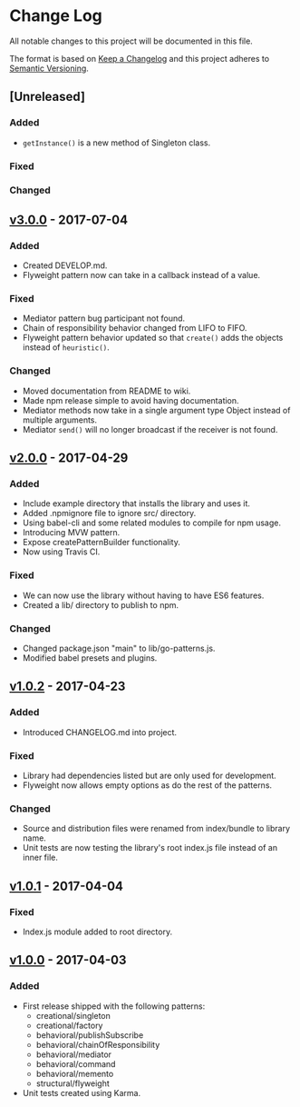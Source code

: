 # Change Log
All notable changes to this project will be documented in this file.

The format is based on [Keep a Changelog](http://keepachangelog.com/)
and this project adheres to [Semantic Versioning](http://semver.org/).

## [Unreleased]
### Added
- `getInstance()` is a new method of Singleton class.
### Fixed
### Changed

## [v3.0.0](https://github.com/pgarciacamou/go-patterns/releases/tag/v3.0.0) - 2017-07-04
### Added
- Created DEVELOP.md.
- Flyweight pattern now can take in a callback instead of a value.
### Fixed
- Mediator pattern bug participant not found.
- Chain of responsibility behavior changed from LIFO to FIFO.
- Flyweight pattern behavior updated so that `create()` adds the objects instead of `heuristic()`.
### Changed
- Moved documentation from README to wiki.
- Made npm release simple to avoid having documentation.
- Mediator methods now take in a single argument type Object instead of multiple arguments.
- Mediator `send()` will no longer broadcast if the receiver is not found.

## [v2.0.0](https://github.com/pgarciacamou/go-patterns/releases/tag/v2.0.0) - 2017-04-29
### Added
- Include example directory that installs the library and uses it.
- Added .npmignore file to ignore src/ directory.
- Using babel-cli and some related modules to compile for npm usage.
- Introducing MVW pattern.
- Expose createPatternBuilder functionality.
- Now using Travis CI.

### Fixed
- We can now use the library without having to have ES6 features.
- Created a lib/ directory to publish to npm.

### Changed
- Changed package.json "main" to lib/go-patterns.js.
- Modified babel presets and plugins.

## [v1.0.2](https://github.com/pgarciacamou/go-patterns/releases/tag/v1.0.2) - 2017-04-23
### Added
- Introduced CHANGELOG.md into project.

### Fixed
- Library had dependencies listed but are only used for development.
- Flyweight now allows empty options as do the rest of the patterns.

### Changed
- Source and distribution files were renamed from index/bundle to library name.
- Unit tests are now testing the library's root index.js file instead of an inner file.

## [v1.0.1](https://github.com/pgarciacamou/go-patterns/releases/tag/v1.0.1) - 2017-04-04
### Fixed
- Index.js module added to root directory.

## [v1.0.0](https://github.com/pgarciacamou/go-patterns/releases/tag/v1.0.0) - 2017-04-03
### Added
- First release shipped with the following patterns:
  * creational/singleton
  * creational/factory
  * behavioral/publishSubscribe
  * behavioral/chainOfResponsibility
  * behavioral/mediator
  * behavioral/command
  * behavioral/memento
  * structural/flyweight
- Unit tests created using Karma.
